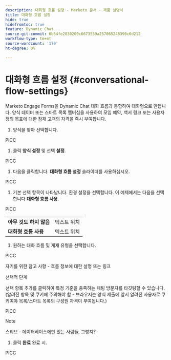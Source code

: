 ```yaml
---
description: 대화형 흐름 설정 - Marketo 문서 - 제품 설명서
title: 대화형 흐름 설정
hide: true
hidefromtoc: true
feature: Dynamic Chat
source-git-commit: 6b54fe2830200c6673559a257065248390c6d212
workflow-type: tm+mt
source-wordcount: '170'
ht-degree: 0%

---
```


# 대화형 흐름 설정 {#conversational-flow-settings}

Marketo Engage Forms을 Dynamic Chat 대화 흐름과 통합하여 대화형으로 만듭니다. 양식 데이터 또는 스마트 목록 멤버십을 사용하여 모임 예약, 백서 링크 또는 사용자 정의 목표에 대한 잠재 고객의 자격을 즉시 부여합니다.

1. 양식을 찾아 선택합니다.

PICC

1. 클릭 **양식 설정** 및 선택 **설정**.

PICC

1. 다음을 클릭합니다. **대화형 흐름 설정** 슬라이더를 사용하십시오.

PICC

1. 기본 선택 항목이 나타납니다. 환경 설정을 선택합니다. 이 예제에서는 다음을 선택합니다 **대화형 흐름 사용**.

PICC

<table style="table-layout:auto"> 
 <tbody> 
  <tr> 
   <td><b>아무 것도 하지 않음</b></td> 
   <td>텍스트 위치</td>
  </tr> 
  <tr> 
   <td><b>대화형 흐름 사용</b></td> 
   <td>텍스트 위치</td>
  </tr>
 </tbody> 
</table>

1. 원하는 대화 흐름 및 게재 유형을 선택합니다.

PICC

자기를 위한 참고 사항 - 흐름 정보에 대한 설명 또는 링크

선택적 단계

선택 항목 추가를 클릭하여 특정 기준을 충족하는 채팅 방문자를 타깃팅할 수 있습니다. (알려진 항목 및 쿠키에 주의해야 함 - 브라우저는 양식 제출에 앞서 알려진 사용자로 쿠키여야 목록/스마트 목록의 구성원 자격이 부여됩니다.)

PICC

>[!NOTE]
>
>스티브 - 데이터베이스에만 있는 사람들, 그렇지?

1. 클릭 **완료** 완료 시.

PICC

